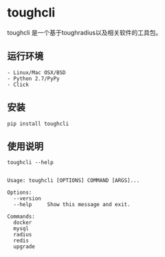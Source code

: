 # toughcli

toughcli 是一个基于toughradius以及相关软件的工具包。

## 运行环境

    - Linux/Mac OSX/BSD
    - Python 2.7/PyPy
    - Click

## 安装

    pip install toughcli

## 使用说明

    toughcli --help


    Usage: toughcli [OPTIONS] COMMAND [ARGS]...

    Options:
      --version
      --help     Show this message and exit.

    Commands:
      docker
      mysql
      radius
      redis
      upgrade



